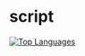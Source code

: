 # script
[![Top Languages](https://github-readme-stats.vercel.app/api/top-langs/?username=vakandi&theme=shades-of-purple&show_icons=true)](https://github.com/anuraghazra/github-readme-stats)
